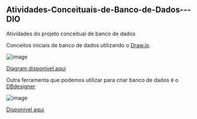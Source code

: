 ## Atividades-Conceituais-de-Banco-de-Dados---DIO
Atividades do projeto conceitual de banco de dados 

Conceitos iniciais de banco de dados utilizando o [Draw.io](https://app.diagrams.net/).

![image](https://github.com/user-attachments/assets/1a38359e-2dd2-4ac8-a1dc-5fe7539b9e0d)

[Diagram disponível aqui](https://app.diagrams.net/#HHelenaCard%2FAtividades-Conceituais-de-Banco-de-Dados---DIO%2Fmain%2FConceitos%20-%20Banco%20de%20dados.drawio#%7B%22pageId%22%3A%22wSkkp7BTBSVAgogr5LL1%22%7D)

Outra ferramenta que podemos utilizar para criar banco de dados é o [DBdesigner](https://www.dbdesigner.net/)

![image](https://github.com/user-attachments/assets/056fa5a7-8abc-439e-933f-910dfbd46473)

[Disponível aqui](https://dbdesigner.page.link/dZhBDjCwTWypDp5i7)
